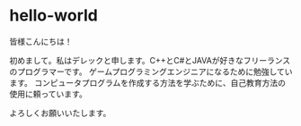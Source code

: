 hello-world
===========

皆様こんにちは！

初めまして。私はデレックと申します。C++とC#とJAVAが好きなフリーランスのプログラマーです。
ゲームプログラミングエンジニアになるために勉強しています。
コンピュータプログラムを作成する方法を学ぶために、自己教育方法の使用に頼っています。

よろしくお願いいたします。
